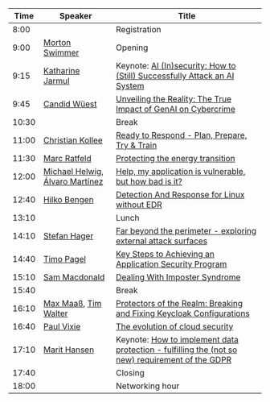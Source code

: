 | Time | Speaker | Title |
| ---- | ------- | ----- |
| 8:00 | | Registration |
| 9:00 | [Morton Swimmer](#morton) | Opening |
| 9:15 | [Katharine Jarmul](#katharine-jarmul) | Keynote: [AI (In)security: How to (Still) Successfully Attack an AI System](#ai-insecurity-how-to-still-successfully-attack-an-ai-system) |
| 9:45 | [Candid Wüest](#candid-wüest) | [Unveiling the Reality: The True Impact of GenAI on Cybercrime](#unveiling-the-reality-the-true-impact-of-genai-on-cybercrime) |
| 10:30 | | Break |
| 11:00 | [Christian Kollee](#christian-kollee) | [Ready to Respond - Plan, Prepare, Try & Train](#ready-to-respond---plan-prepare-try--train) |
| 11:30 | [Marc Ratfeld](#marc-ratfeld) | [Protecting the energy transition](#protecting-the-energy-transition) |
| 12:00 | [Michael Helwig](#michael-helwig), [Álvaro Martínez](#álvaro-martínez) | [Help, my application is vulnerable, but how bad is it?](#help-my-application-is-vulnerable-but-how-bad-is-it) |
| 12:40 | [Hilko Bengen](#hilko-bengen) | [Detection And Response for Linux without EDR](#detection-and-response-for-linux-without-edr) |
| 13:10 | | Lunch |
| 14:10 | [Stefan Hager](#stefan-hager) | [Far beyond the perimeter - exploring external attack surfaces](#far-beyond-the-perimeter---exploring-external-attack-surfaces) |
| 14:40 | [Timo Pagel](#timo-pagel) | [Key Steps to Achieving an Application Security Program](#key-steps-to-achieving-an-application-security-program) |
| 15:10 | [Sam Macdonald](#sam-macdonald) | [Dealing With Imposter Syndrome](#dealing-with-imposter-syndrome) |
| 15:40 | | Break |
| 16:10 | [Max Maaß](#max-maaß), [Tim Walter](#tim-walter) | [Protectors of the Realm: Breaking and Fixing Keycloak Configurations](#protectors-of-the-realm-breaking-and-fixing-keycloak-configurations) |
| 16:40 | [Paul Vixie](#paul-vixie) | [The evolution of cloud security](#the-evolution-of-cloud-security) |
| 17:10 | [Marit Hansen](#marit-hansen) | Keynote: [How to implement data protection - fulfilling the (not so new) requirement of the GDPR](#how-to-implement-data-protection--fulfilling-the-not-so-new-requirement-of-the-gdpr) |
| 17:40 |  | Closing |
| 18:00 | | Networking hour |